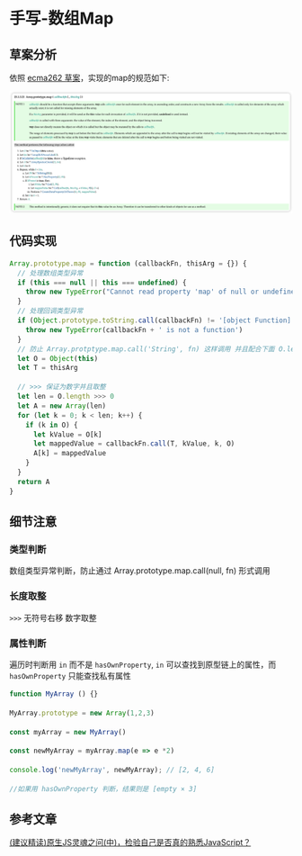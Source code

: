 # 手写-数组Map

## 草案分析

依照 [ecma262 草案](https://tc39.es/ecma262/#sec-array.prototype.map)，实现的map的规范如下:

![](./images/1.png)

## 代码实现

```js
Array.prototype.map = function (callbackFn, thisArg = {}) {
  // 处理数组类型异常
  if (this === null || this === undefined) {
    throw new TypeError("Cannot read property 'map' of null or undefined")
  }
  // 处理回调类型异常
  if (Object.prototype.toString.call(callbackFn) != '[object Function]') {
    throw new TypeError(callbackFn + ' is not a function')
  }
  // 防止 Array.protptype.map.call('String', fn) 这样调用 并且配合下面 O.length >>> 0
  let O = Object(this)
  let T = thisArg

  // >>> 保证为数字并且取整
  let len = O.length >>> 0
  let A = new Array(len)
  for (let k = 0; k < len; k++) {
    if (k in O) {
      let kValue = O[k]
      let mappedValue = callbackFn.call(T, kValue, k, O)
      A[k] = mappedValue
    }
  }
  return A
}
```

## 细节注意

### 类型判断

数组类型异常判断，防止通过 Array.prototype.map.call(null, fn) 形式调用

### 长度取整

`>>>` 无符号右移 数字取整

### 属性判断

遍历时判断用 `in` 而不是 `hasOwnProperty`, `in` 可以查找到原型链上的属性，而 `hasOwnProperty` 只能查找私有属性

```js
function MyArray () {}

MyArray.prototype = new Array(1,2,3)

const myArray = new MyArray()

const newMyArray = myArray.map(e => e *2)

console.log('newMyArray', newMyArray); // [2, 4, 6]

//如果用 hasOwnProperty 判断，结果则是 [empty × 3]
```

## 参考文章

[(建议精读)原生JS灵魂之问(中)，检验自己是否真的熟悉JavaScript？](https://juejin.cn/post/6844903986479251464#heading-25)



<SideTitle :page="$page" />
